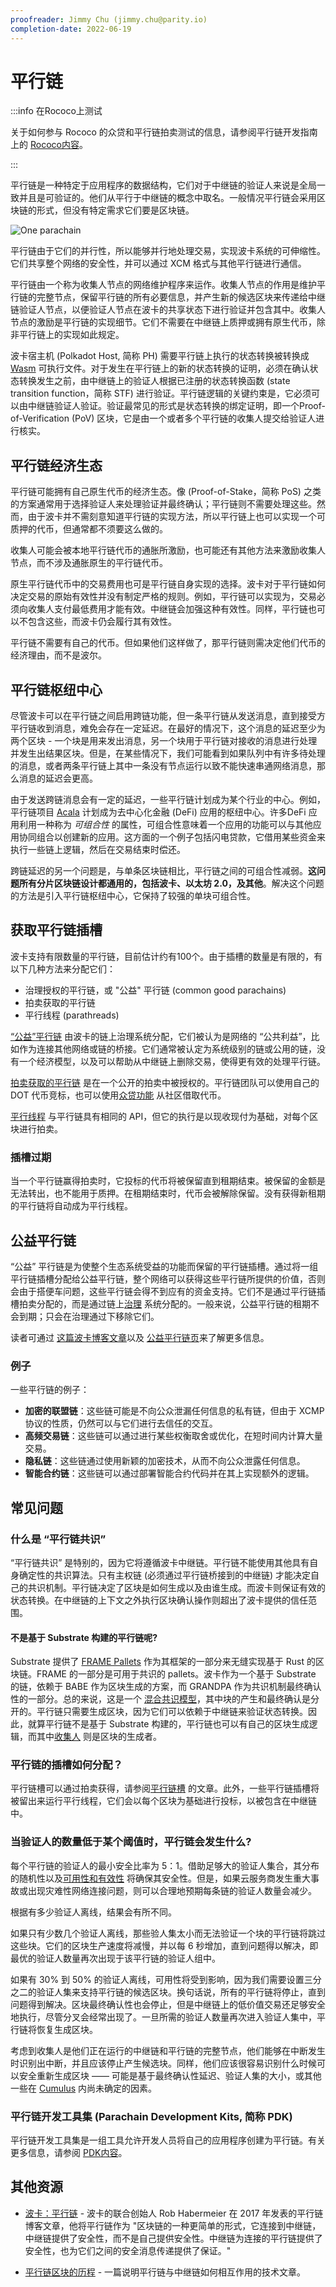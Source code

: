 ```yaml
---
proofreader: Jimmy Chu (jimmy.chu@parity.io)
completion-date: 2022-06-19
---
```


# 平行链

:::info 在Rococo上测试

关于如何参与 Rococo 的众贷和平行链拍卖测试的信息，请参阅平行链开发指南上的 [Rococo内容](https://wiki.polkadot.network/docs/build-pdk#rococo-testnet)。

:::

平行链是一种特定于应用程序的数据结构，它们对于中继链的验证人来说是全局一致并且是可验证的。他们从平行于中继链的概念中取名。一般情况平行链会采用区块链的形式，但没有特定需求它们要是区块链。

![One parachain](https://cdn.jsdelivr.net/gh/VegeBun-csj/Images/771651159350_.pic.jpg)

平行链由于它们的并行性，所以能够并行地处理交易，实现波卡系统的可伸缩性。它们共享整个网络的安全性，并可以通过 XCM 格式与其他平行链进行通信。

平行链由一个称为收集人节点的网络维护程序来运作。收集人节点的作用是维护平行链的完整节点，保留平行链的所有必要信息，并产生新的候选区块来传递给中继链验证人节点，以便验证人节点在波卡的共享状态下进行验证并包含其中。收集人节点的激励是平行链的实现细节。它们不需要在中继链上质押或拥有原生代币，除非平行链上的实现如此规定。

波卡宿主机 (Polkadot Host, 简称 PH) 需要平行链上执行的状态转换被转换成 [Wasm](https://wiki.polkadot.network/docs/learn-wasm) 可执行文件。对于发生在平行链上的新的状态转换的证明，必须在确认状态转换发生之前，由中继链上的验证人根据已注册的状态转换函数 (state transition function，简称 STF) 进行验证。平行链逻辑的关键约束是，它必须可以由中继链验证人验证。验证最常见的形式是状态转换的绑定证明，即一个Proof-of-Verification (PoV) 区块，它是由一个或者多个平行链的收集人提交给验证人进行核实。

## 平行链经济生态

平行链可能拥有自己原生代币的经济生态。像 (Proof-of-Stake，简称 PoS) 之类的方案通常用于选择验证人来处理验证并最终确认；平行链则不需要处理这些。然而，由于波卡并不需刻意知道平行链的实现方法，所以平行链上也可以实现一个可质押的代币，但通常都不须要这么做的。

收集人可能会被本地平行链代币的通胀所激励，也可能还有其他方法来激励收集人节点，而不涉及通胀原生的平行链代币。

原生平行链代币中的交易费用也可是平行链自身实现的选择。波卡对于平行链如何决定交易的原始有效性并没有制定严格的规则。例如，平行链可以实现为，交易必须向收集人支付最低费用才能有效。中继链会加强这种有效性。同样，平行链也可以不包含这些，而波卡仍会履行其有效性。

平行链不需要有自己的代币。但如果他们这样做了，那平行链则需决定他们代币的经济理由，而不是波尔。

## 平行链枢纽中心

尽管波卡可以在平行链之间启用跨链功能，但一条平行链从发送消息，直到接受方平行链收到消息，难免会存在一定延迟。在最好的情况下，这个消息的延迟至少为两个区块 - 一个块是用来发出消息，另一个块用于平行链对接收的消息进行处理并发生出结果区块。但是，在某些情况下，我们可能看到如果队列中有许多待处理的消息，或者两条平行链上其中一条没有节点运行以致不能快速串通网络消息，那么消息的延迟会更高。

由于发送跨链消息会有一定的延迟，一些平行链计划成为某个行业的中心。例如，平行链项目 [Acala](https://acala.network/) 计划成为去中心化金融 (DeFi) 应用的枢纽中心。许多DeFi 应用利用一种称为 *可组合性* 的属性，可组合性意味着一个应用的功能可以与其他应用协同组合以创建新的应用。这方面的一个例子包括闪电贷款，它借用某些资金来执行一些链上逻辑，然后在交易结束时偿还。

跨链延迟的另一个问题是，与单条区块链相比，平行链之间的可组合性减弱。**这问题所有分片区块链设计都通用的，包括波卡、以太坊 2.0，及其他**。解决这个问题的方法是引入平行链枢纽中心，它保持了较强的单块可组合性。

## 获取平行链插槽

波卡支持有限数量的平行链，目前估计约有100个。由于插槽的数量是有限的，有以下几种方法来分配它们：

- 治理授权的平行链，或 "公益" 平行链 (common good parachains)
- 拍卖获取的平行链
- 平行线程 (parathreads)

[“公益”平行链](https://wiki.polkadot.network/docs/learn-parachains#common-good-parachains) 由波卡的链上治理系统分配，它们被认为是网络的 “公共利益”，比如作为连接其他网络或链的桥接。它们通常被认定为系统级别的链或公用的链，没有一个经济模型，以及可以帮助从中继链上删除交易，使得更有效的处理平行链。

[拍卖获取的平行链](https://wiki.polkadot.network/docs/learn-auction) 是在一个公开的拍卖中被授权的。平行链团队可以使用自己的 DOT 代币竞标，也可以使用[众贷功能](https://wiki.polkadot.network/docs/learn-crowdloans) 从社区借取代币。

[平行线程](https://wiki.polkadot.network/docs/learn-parathreads) 与平行链具有相同的 API，但它的执行是以现收现付为基础，对每个区块进行拍卖。

### 插槽过期

当一个平行链赢得拍卖时，它投标的代币将被保留直到租期结束。被保留的金额是无法转出，也不能用于质押。在租期结束时，代币会被解除保留。没有获得新租期的平行链将自动成为平行线程。

## 公益平行链

“公益” 平行链是为使整个生态系统受益的功能而保留的平行链插槽。通过将一组平行链插槽分配给公益平行链，整个网络可以获得这些平行链所提供的价值，否则会由于搭便车问题，这些平行链会得不到应有的资金支持。它们不是通过平行链插槽拍卖分配的，而是通过链上[治理](https://wiki.polkadot.network/docs/learn-governance) 系统分配的。一般来说，公益平行链的租期不会到期；只会在治理通过下移除它们。

读者可通过 [这篇波卡博客文章](https://polkadot.network/blog/common-good-parachains-an-introduction-to-governance-allocated-parachain-slots/)以及 [公益平行链页](https://wiki.polkadot.network/zh-CN/docs/learn-common-goods)来了解更多信息。

### 例子

一些平行链的例子：

- **加密的联盟链**：这些链可能是不向公众泄漏任何信息的私有链，但由于 XCMP 协议的性质，仍然可以与它们进行去信任的交互。
- **高频交易链**：这些链可以通过进行某些权衡取舍或优化，在短时间内计算大量交易。
- **隐私链**：这些链通过使用新颖的加密技术，从而不向公众泄露任何信息。
- **智能合约链**：这些链可以通过部署智能合约代码并在其上实现额外的逻辑。

## 常见问题

### 什么是 “平行链共识”

“平行链共识” 是特别的，因为它将遵循波卡中继链。平行链不能使用其他具有自身确定性的共识算法。只有主权链 (必须通过平行链桥接到的中继链) 才能决定自己的共识机制。平行链决定了区块是如何生成以及由谁生成。而波卡则保证有效的状态转换。在中继链的上下文之外执行区块确认操作则超出了波卡提供的信任范围。

#### 不是基于 Substrate 构建的平行链呢?

Substrate 提供了 [FRAME Pallets](https://docs.substrate.io/v3/runtime/frame/) 作为其框架的一部分来无缝实现基于 Rust 的区块链。FRAME 的一部分是可用于共识的 pallets。波卡作为一个基于 Substrate 的链，依赖于 BABE 作为区块生成的方案，而 GRANDPA 作为共识机制最终确认性的一部分。总的来说，这是一个 [混合共识模型](https://wiki.polkadot.network/docs/learn-consensus#hybrid-consensus)，其中块的产生和最终确认是分开的。平行链只需要生成区块，因为它们可以依赖于中继链来验证状态转换。因此，就算平行链不是基于 Substrate 构建的，平行链也可以有自己的区块生成逻辑，而其中[收集人](https://wiki.polkadot.network/docs/learn-collator) 则是区块的生成者。

### 平行链的插槽如何分配？

平行链槽可以通过拍卖获得，请参阅[平行链槽](https://wiki.polkadot.network/docs/learn-auction) 的文章。此外，一些平行链插槽将被留出来运行平行线程，它们会以每个区块为基础进行投标，以被包含在中继链中。

### 当验证人的数量低于某个阈值时，平行链会发生什么?

每个平行链的验证人的最小安全比率为 5：1。借助足够大的验证人集合，其分布的随机性以及[可用性和有效性](https://wiki.polkadot.network/docs/learn-availability) 将确保其安全性。但是，如果云服务商发生重大事故或出现灾难性网络连接问题，则可以合理地预期每条链的验证人数量会减少。

根据有多少验证人离线，结果会有所不同。

如果只有少数几个验证人离线，那些验人集太小而无法验证一个块的平行链将跳过这些块。它们的区块生产速度将减慢，并以每 6 秒增加，直到问题得以解决，即最优的验证人数量再次出现于该平行链的验证人组中。

如果有 30% 到 50% 的验证人离线，可用性将受到影响，因为我们需要设置三分之二的验证人集来支持平行链的候选区块。换句话说，所有的平行链将停止，直到问题得到解决。区块最终确认性也会停止，但是中继链上的低价值交易还足够安全地执行，尽管分叉会经常出现了。一旦所需的验证人数量再次进入验证人集中，平行链将恢复生成区块。

考虑到收集人是他们正在运行的中继链和平行链的完整节点，他们能够在中断发生时识别出中断，并且应该停止产生候选块。同样，他们应该很容易识别什么时候可以安全重新生成区块 —— 可能是基于最终确认性延迟、验证人集的大小，或其他一些在 [Cumulus](https://github.com/paritytech/cumulus) 内尚未确定的因素。

### 平行链开发工具集 (Parachain Development Kits, 简称 PDK)

平行链开发工具集是一组工具允许开发人员将自己的应用程序创建为平行链。有关更多信息，请参阅 [PDK内容](https://wiki.polkadot.network/docs/build-pdk#parachain-development-kit-pdk)。

## 其他资源

- [波卡：平行链](https://medium.com/polkadot-network/polkadot-the-parachain-3808040a769a) - 波卡的联合创始人 Rob Habermeier 在 2017 年发表的平行链博客文章，他将平行链作为 "区块链的一种更简单的形式，它连接到中继链，中继链提供了安全性，而不是自己提供安全性。中继链为连接的平行链提供了安全性，也为它们之间的安全消息传递提供了保证。"

- [平行链区块的历程](https://polkadot.network/the-path-of-a-parachain-block/) - 一篇说明平行链与中继链如何相互作用的技术文章。
